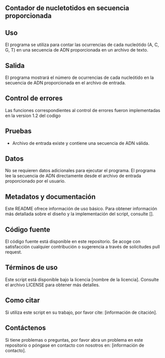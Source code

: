 ## Contador de nucletotidos en secuencia proporcionada 

## Uso

El programa se utiliza para contar las ocurrencias de cada nucleótido (A, C, G, T) en una secuencia de ADN proporcionada en un archivo de texto.

## Salida

El programa mostrará el número de ocurrencias de cada nucleótido en la secuencia de ADN proporcionada en el archivo de entrada.

## Control de errores

Las funciones correspondientes al control de errores fueron implementadas en la version 1.2 del codigo

## Pruebas

- Archivo de entrada existe y contiene una secuencia de ADN válida.


## Datos

No se requieren datos adicionales para ejecutar el programa. El programa lee la secuencia de ADN directamente desde el archivo de entrada proporcionado por el usuario.


## Metadatos y documentación

Este README ofrece información de uso básico. Para obtener información más detallada sobre el diseño y la implementación del script, consulte [].


## Código fuente

El código fuente está disponible en este repositorio. Se acoge con satisfacción cualquier contribución o sugerencia a través de solicitudes pull request.

## Términos de uso

Este script está disponible bajo la licencia [nombre de la licencia]. Consulte el archivo LICENSE para obtener más detalles.

## Como citar

Si utiliza este script en su trabajo, por favor cite: [información de citación].

## Contáctenos

Si tiene problemas o preguntas, por favor abra un problema en este repositorio o póngase en contacto con nosotros en: [información de contacto].